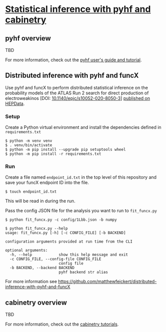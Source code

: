 # [Statistical inference with pyhf and cabinetry][tutorial indico]

## pyhf overview

TBD

For more information, check out the [pyhf user's guide and tutorial][pyhf tutorial].

## Distributed inference with pyhf and funcX

Use pyhf and funcX to perform distributed statistical inference on the probability models of the ATLAS Run 2 search for direct production of electroweakinos [DOI: [10.1140/epjc/s10052-020-8050-3](https://doi.org/10.1140/epjc/s10052-020-8050-3)] [published on HEPData][1Lbb HEPData].

### Setup

Create a Python virtual environment and install the dependencies defined in `requirements.txt`

```console
$ python -m venv venv
$ . venv/bin/activate
$ python -m pip install --upgrade pip setuptools wheel
$ python -m pip install -r requirements.txt
```

### Run

Create a file named `endpoint_id.txt` in the top level of this repository and save your funcX endpoint ID into the file.

```console
$ touch endpoint_id.txt
```

This will be read in during the run.

Pass the config JSON file for the analysis you want to run to `fit_funcx.py`

```
$ python fit_funcx.py -c config/1Lbb.json -b numpy
```

```console
$ python fit_funcx.py --help
usage: fit_funcx.py [-h] [-c CONFIG_FILE] [-b BACKEND]

configuration arguments provided at run time from the CLI

optional arguments:
  -h, --help            show this help message and exit
  -c CONFIG_FILE, --config-file CONFIG_FILE
                        config file
  -b BACKEND, --backend BACKEND
                        pyhf backend str alias
```

For more information see https://github.com/matthewfeickert/distributed-inference-with-pyhf-and-funcX

## cabinetry overview

TBD

For more information, check out the [cabinetry tutorials][cabinetry tutorial].

[tutorial indico]: https://indico.cern.ch/event/1126109/contributions/4780155/
[1Lbb HEPData]: https://www.hepdata.net/record/ins1755298
[pyhf tutorial]: https://pyhf.github.io/pyhf-tutorial/
[cabinetry tutorial]: https://github.com/cabinetry/cabinetry-tutorials
